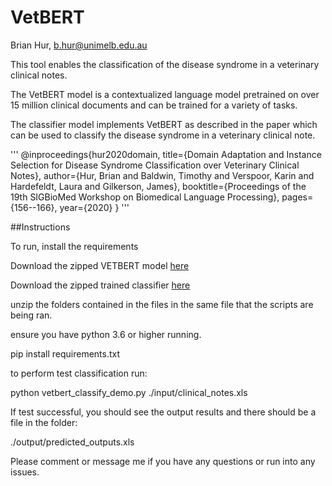 # VetBERT
Brian Hur, b.hur@unimelb.edu.au

This tool enables the classification of the disease syndrome in a veterinary clinical notes.

The VetBERT model is a contextualized language model pretrained on over 15 million clinical documents and can be trained for a variety of tasks.

The classifier model implements VetBERT as described in the paper which can be used to classify the disease syndrome in a veterinary clinical note.

'''
@inproceedings{hur2020domain,
  title={Domain Adaptation and Instance Selection for Disease Syndrome Classification over Veterinary Clinical Notes},
  author={Hur, Brian and Baldwin, Timothy and Verspoor, Karin and Hardefeldt, Laura and Gilkerson, James},
  booktitle={Proceedings of the 19th SIGBioMed Workshop on Biomedical Language Processing},
  pages={156--166},
  year={2020}
}
'''

##Instructions

To run, install the requirements


Download the zipped VETBERT model [here](https://drive.google.com/file/d/1FwBJ6L2iQ3YUpCLgjaFFOwZDrKwIgXoj/view?usp=sharing)

Download the zipped trained classifier [here](https://drive.google.com/file/d/1lQgtbMeSo4KrYrGrqH6g94U_Lv86ugWK/view?usp=sharing)

unzip the folders contained in the files in the same file that the scripts are being ran.

ensure you have python 3.6 or higher running.  

pip install requirements.txt

to perform test classification run:

python vetbert_classify_demo.py ./input/clinical_notes.xls

If test successful, you should see the output results and there should be a file in the folder:

./output/predicted_outputs.xls

Please comment or message me if you have any questions or run into any issues.


